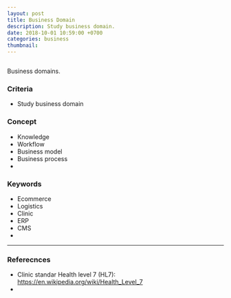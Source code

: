 ```yaml
---
layout: post
title: Business Domain
description: Study business domain.
date: 2018-10-01 10:59:00 +0700
categories: business
thumbnail: 
---
```


![]()

Business domains.

### Criteria
- Study business domain

### Concept
- Knowledge
- Workflow
- Business model
- Business process
- 

### Keywords
- Ecommerce
- Logistics
- Clinic
- ERP
- CMS
- 

---
### Referecnces
- Clinic standar Health level 7 (HL7): https://en.wikipedia.org/wiki/Health_Level_7
- 
